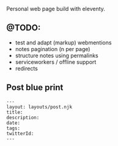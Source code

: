 Personal web page build with eleventy.

## @TODO:

- test and adapt (markup) webmentions
- notes pagination (n per page)
- structure notes using permalinks
- serviceworkers / offline support
- redirects

## Post blue print

```
---
layout: layouts/post.njk
title:
description:
date:
tags:
twitterId:
---
```
